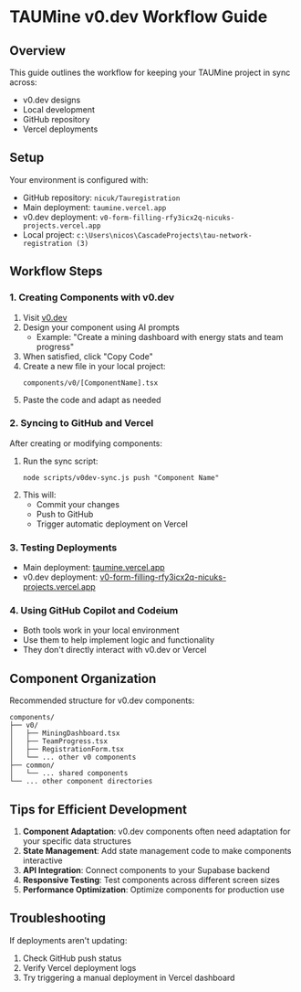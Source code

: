 # TAUMine v0.dev Workflow Guide

## Overview

This guide outlines the workflow for keeping your TAUMine project in sync across:
- v0.dev designs
- Local development
- GitHub repository
- Vercel deployments

## Setup

Your environment is configured with:
- GitHub repository: `nicuk/Tauregistration`
- Main deployment: `taumine.vercel.app`
- v0.dev deployment: `v0-form-filling-rfy3icx2q-nicuks-projects.vercel.app`
- Local project: `c:\Users\nicos\CascadeProjects\tau-network-registration (3)`

## Workflow Steps

### 1. Creating Components with v0.dev

1. Visit [v0.dev](https://v0.dev)
2. Design your component using AI prompts
   - Example: "Create a mining dashboard with energy stats and team progress"
3. When satisfied, click "Copy Code"
4. Create a new file in your local project:
   ```
   components/v0/[ComponentName].tsx
   ```
5. Paste the code and adapt as needed

### 2. Syncing to GitHub and Vercel

After creating or modifying components:

1. Run the sync script:
   ```
   node scripts/v0dev-sync.js push "Component Name"
   ```
2. This will:
   - Commit your changes
   - Push to GitHub
   - Trigger automatic deployment on Vercel

### 3. Testing Deployments

- Main deployment: [taumine.vercel.app](https://taumine.vercel.app)
- v0.dev deployment: [v0-form-filling-rfy3icx2q-nicuks-projects.vercel.app](https://v0-form-filling-rfy3icx2q-nicuks-projects.vercel.app)

### 4. Using GitHub Copilot and Codeium

- Both tools work in your local environment
- Use them to help implement logic and functionality
- They don't directly interact with v0.dev or Vercel

## Component Organization

Recommended structure for v0.dev components:

```
components/
├── v0/
│   ├── MiningDashboard.tsx
│   ├── TeamProgress.tsx
│   ├── RegistrationForm.tsx
│   └── ... other v0 components
├── common/
│   └── ... shared components
└── ... other component directories
```

## Tips for Efficient Development

1. **Component Adaptation**: v0.dev components often need adaptation for your specific data structures
2. **State Management**: Add state management code to make components interactive
3. **API Integration**: Connect components to your Supabase backend
4. **Responsive Testing**: Test components across different screen sizes
5. **Performance Optimization**: Optimize components for production use

## Troubleshooting

If deployments aren't updating:
1. Check GitHub push status
2. Verify Vercel deployment logs
3. Try triggering a manual deployment in Vercel dashboard

